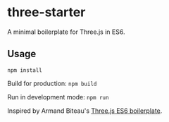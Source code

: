 # three-starter

A minimal boilerplate for Three.js in ES6.

## Usage

`npm install`

Build for production:
`npm build`

Run in development mode:
`npm run`


Inspired by Armand Biteau's [Three.js ES6 boilerplate](https://github.com/ArmandBiteau/threejs-es6-boilerplate).
